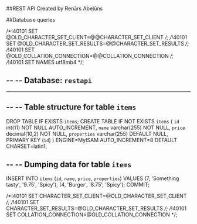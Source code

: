 ##REST API 
Created by Renārs Abeļūns

##Database queries

/*!40101 SET @OLD_CHARACTER_SET_CLIENT=@@CHARACTER_SET_CLIENT */;
/*!40101 SET @OLD_CHARACTER_SET_RESULTS=@@CHARACTER_SET_RESULTS */;
/*!40101 SET @OLD_COLLATION_CONNECTION=@@COLLATION_CONNECTION */;
/*!40101 SET NAMES utf8mb4 */;

--
-- Database: `restapi`
--

-- --------------------------------------------------------

--
-- Table structure for table `items`
--

DROP TABLE IF EXISTS `items`;
CREATE TABLE IF NOT EXISTS `items` (
  `id` int(11) NOT NULL AUTO_INCREMENT,
  `name` varchar(255) NOT NULL,
  `price` decimal(10,2) NOT NULL,
  `properties` varchar(255) DEFAULT NULL,
  PRIMARY KEY (`id`)
) ENGINE=MyISAM AUTO_INCREMENT=8 DEFAULT CHARSET=latin1;

--
-- Dumping data for table `items`
--

INSERT INTO `items` (`id`, `name`, `price`, `properties`) VALUES
(7, 'Something tasty', '9.75', 'Spicy'),
(4, 'Burger', '8.75', 'Spicy');
COMMIT;

/*!40101 SET CHARACTER_SET_CLIENT=@OLD_CHARACTER_SET_CLIENT */;
/*!40101 SET CHARACTER_SET_RESULTS=@OLD_CHARACTER_SET_RESULTS */;
/*!40101 SET COLLATION_CONNECTION=@OLD_COLLATION_CONNECTION */;
